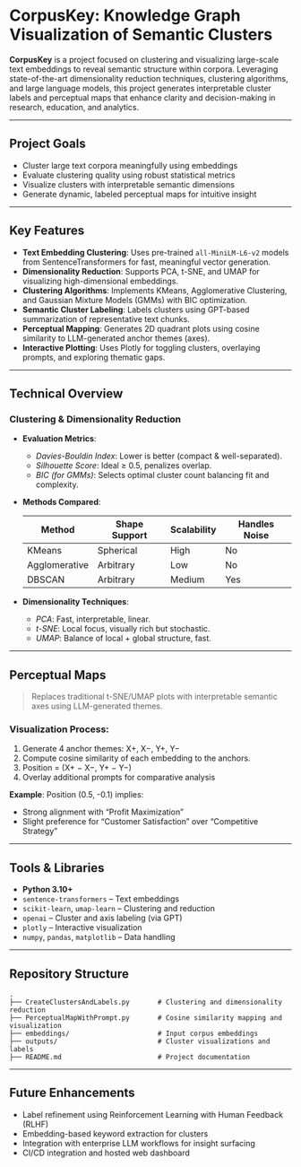 # CorpusKey: Knowledge Graph Visualization of Semantic Clusters

**CorpusKey** is a project focused on clustering and visualizing large-scale text embeddings to reveal semantic structure within corpora. Leveraging state-of-the-art dimensionality reduction techniques, clustering algorithms, and large language models, this project generates interpretable cluster labels and perceptual maps that enhance clarity and decision-making in research, education, and analytics.

---

## Project Goals

* Cluster large text corpora meaningfully using embeddings
* Evaluate clustering quality using robust statistical metrics
* Visualize clusters with interpretable semantic dimensions
* Generate dynamic, labeled perceptual maps for intuitive insight

---

## Key Features

* **Text Embedding Clustering**: Uses pre-trained `all-MiniLM-L6-v2` models from SentenceTransformers for fast, meaningful vector generation.
* **Dimensionality Reduction**: Supports PCA, t-SNE, and UMAP for visualizing high-dimensional embeddings.
* **Clustering Algorithms**: Implements KMeans, Agglomerative Clustering, and Gaussian Mixture Models (GMMs) with BIC optimization.
* **Semantic Cluster Labeling**: Labels clusters using GPT-based summarization of representative text chunks.
* **Perceptual Mapping**: Generates 2D quadrant plots using cosine similarity to LLM-generated anchor themes (axes).
* **Interactive Plotting**: Uses Plotly for toggling clusters, overlaying prompts, and exploring thematic gaps.

---

## Technical Overview

### Clustering & Dimensionality Reduction

* **Evaluation Metrics**:

  * *Davies-Bouldin Index*: Lower is better (compact & well-separated).
  * *Silhouette Score*: Ideal ≥ 0.5, penalizes overlap.
  * *BIC (for GMMs)*: Selects optimal cluster count balancing fit and complexity.

* **Methods Compared**:

  | Method        | Shape Support | Scalability | Handles Noise |
  | ------------- | ------------- | ----------- | ------------- |
  | KMeans        | Spherical     | High        | No            |
  | Agglomerative | Arbitrary     | Low         | No            |
  | DBSCAN        | Arbitrary     | Medium      | Yes           |

* **Dimensionality Techniques**:

  * *PCA*: Fast, interpretable, linear.
  * *t-SNE*: Local focus, visually rich but stochastic.
  * *UMAP*: Balance of local + global structure, fast.

---

## Perceptual Maps

> Replaces traditional t-SNE/UMAP plots with interpretable semantic axes using LLM-generated themes.

### Visualization Process:

1. Generate 4 anchor themes: X+, X−, Y+, Y−
2. Compute cosine similarity of each embedding to the anchors.
3. Position = (X+ − X−, Y+ − Y−)
4. Overlay additional prompts for comparative analysis

**Example**:
Position (0.5, -0.1) implies:

* Strong alignment with “Profit Maximization”
* Slight preference for “Customer Satisfaction” over “Competitive Strategy”

---

## Tools & Libraries

* **Python 3.10+**
* `sentence-transformers` – Text embeddings
* `scikit-learn`, `umap-learn` – Clustering and reduction
* `openai` – Cluster and axis labeling (via GPT)
* `plotly` – Interactive visualization
* `numpy`, `pandas`, `matplotlib` – Data handling

---

## Repository Structure

```
.
├── CreateClustersAndLabels.py       # Clustering and dimensionality reduction
├── PerceptualMapWithPrompt.py       # Cosine similarity mapping and visualization
├── embeddings/                      # Input corpus embeddings
├── outputs/                         # Cluster visualizations and labels
├── README.md                        # Project documentation
```

---

## Future Enhancements

* Label refinement using Reinforcement Learning with Human Feedback (RLHF)
* Embedding-based keyword extraction for clusters
* Integration with enterprise LLM workflows for insight surfacing
* CI/CD integration and hosted web dashboard
